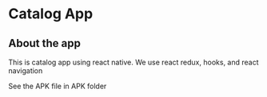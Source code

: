 # Catalog App

## About the app

This is catalog app using react native. We use react redux, hooks, and react navigation

See the APK file in APK folder
